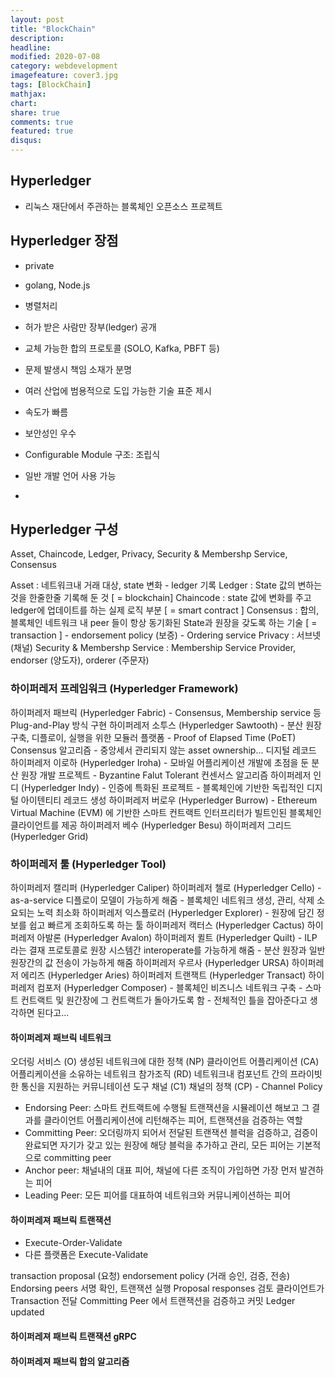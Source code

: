 ```yaml
---
layout: post
title: "BlockChain"
description: 
headline: 
modified: 2020-07-08
category: webdevelopment
imagefeature: cover3.jpg
tags: [BlockChain]
mathjax: 
chart: 
share: true
comments: true
featured: true
disqus:
---
```


## Hyperledger
- 리눅스 재단에서 주관하는 블록체인 오픈소스 프로젝트

## Hyperledger 장점
- private
- golang, Node.js
- 병렬처리
- 허가 받은 사람만 장부(ledger) 공개
- 교체 가능한 합의 프로토콜 (SOLO, Kafka, PBFT 등)
- 문제 발생시 책임 소재가 분명
- 여러 산업에 범용적으로 도입 가능한 기술 표준 제시

- 속도가 빠름
- 보안성인 우수

- Configurable Module 구조: 조립식
- 일반 개발 언어 사용 가능
- 

## Hyperledger 구성
Asset, Chaincode, Ledger, Privacy, Security & Membershp Service, Consensus

Asset : 네트워크내 거래 대상, state 변화 - ledger 기록
Ledger : State 값의 변하는 것을 한줄한줄 기록해 둔 것 [ = blockchain] 
Chaincode : state 값에 변화를 주고 ledger에 업데이트를 하는 실제 로직 부분 [ = smart contract ]
Consensus : 합의, 블록체인 네트워크 내 peer 들이 항상 동기화된 State과 원장을 갖도록 하는 기술 [ = transaction ]
    - endorsement policy (보증)
    - Ordering service
Privacy : 서브넷(채널) 
Security & Membershp Service : Membership Service Provider, endorser (양도자), orderer (주문자)

### 하이퍼레저 프레임워크 (Hyperledger Framework)
하이퍼레저 패브릭 (Hyperledger Fabric)
    - Consensus, Membership service 등 Plug-and-Play 방식 구현
하이퍼레저 소투스 (Hyperledger Sawtooth)
    - 분산 원장 구축, 디플로이, 실행을 위한 모듈러 플랫폼
    - Proof of Elapsed Time (PoET) Consensus 알고리즘
    - 중앙세서 관리되지 않는 asset ownership... 디지털 레코드
하이퍼레저 이로하 (Hyperledger Iroha)
    - 모바일 어플리케이션 개발에 초점을 둔 분산 원장 개발 프로젝트
    - Byzantine Falut Tolerant 컨센서스 알고리즘
하이퍼레저 인디 (Hyperledger Indy)
    - 인증에 특화된 프로젝트
    - 블록체인에 기반한 독립적인 디지털 아이텐티티 레코드 생성
하이퍼레저 버로우 (Hyperledger Burrow)
    - Ethereum Virtual Machine (EVM) 에 기반한 스마트 컨트랙트 인터프리터가 빌트인된 블록체인 클라이언트를 제공
하이퍼레저 베수 (Hyperledger Besu)
하이퍼레저 그리드 (Hyperledger Grid)


### 하이퍼레저 툴 (Hyperledger Tool)
하이퍼레저 캘리퍼 (Hyperledger Caliper)
하이퍼레저 첼로 (Hyperledger Cello)
    - as-a-service 디플로이 모델이 가능하게 해줌
    - 블록체인 네트워크 생성, 관리, 삭제 소요되는 노력 최소화
하이퍼레저 익스플로러 (Hyperledger Explorer)
    - 원장에 담긴 정보를 쉽고 빠르게 조회하도록 하는 툴
하이퍼레저 캑터스 (Hyperledger Cactus)
하이퍼레저 아발론 (Hyperledger Avalon)
하이퍼레저 퀼트 (Hyperledger Quilt)
    - ILP 라는 결재 프로토콜로 원장 시스템간 interoperate를 가능하게 해줌
    - 분산 원장과 일반 원장간의 값 전송이 가능하게 해줌
하이퍼레저 우르사 (Hyperledger URSA)
하이퍼레저 에리즈 (Hyperledger Aries)
하이퍼레저 트랜잭트 (Hyperledger Transact)
하이퍼레저 컴포저 (Hyperledger Composer)
    - 블록체인 비즈니스 네트워크 구축
    - 스마트 컨트랙트 및 원간장에 그 컨트랙트가 돌아가도록 함
    - 전체적인 틀을 잡아준다고 생각하면 된다고...



#### 하이퍼레져 패브릭 네트워크
오더링 서비스 (O)
생성된 네트워크에 대한 정책 (NP)
클라이언트 어플리케이션 (CA)
어플리케이션을 소유하는 네트워크 참가조직 (RD)
네트워크내 컴포넌트 간의 프라이빗한 통신을 지원하는 커뮤니테이션 도구 채널 (C1)
채널의 정책 (CP) - Channel Policy

- Endorsing Peer: 스마트 컨트랙트에 수행될 트랜잭션을 시뮬레이션 해보고 그 결과를 클라이언트 어플리케이션에 리턴해주는 피어, 트랜잭션을 검증하는 역할
- Committing Peer: 오더링까지 되어서 전달된 트랜잭션 블럭을 검증하고, 검증이 완료되면 자기가 갖고 있는 원장에 해당 블럭을 추가하고 관리, 모든 피어는 기본적으로 committing peer
- Anchor peer: 채널내의 대표 피어, 채널에 다른 조직이 가입하면 가장 먼저 발견하는 피어
- Leading Peer: 모든 피어를 대표하여 네트워크와 커뮤니케이션하는 피어

#### 하이퍼레져 패브릭 트랜잭션
- Execute-Order-Validate
- 다른 플랫폼은 Execute-Validate

transaction proposal (요청)
    endorsement policy (거래 승인, 검증, 전송)
Endorsing peers 서명 확인, 트랜잭션 실행
Proposal responses 검토
클라이언트가 Transaction 전달
Committing Peer 에서 트랜잭션을 검증하고 커밋
Ledger updated

#### 하이퍼레져 패브릭 트랜잭션 gRPC

#### 하이퍼레져 패브릭 합의 알고리즘